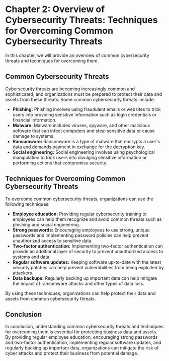 Chapter 2: Overview of Cybersecurity Threats: Techniques for Overcoming Common Cybersecurity Threats
====================================================================================================

In this chapter, we will provide an overview of common cybersecurity threats and techniques for overcoming them.

Common Cybersecurity Threats
----------------------------

Cybersecurity threats are becoming increasingly common and sophisticated, and organizations must be prepared to protect their data and assets from these threats. Some common cybersecurity threats include:

* **Phishing:** Phishing involves using fraudulent emails or websites to trick users into providing sensitive information such as login credentials or financial information.
* **Malware:** Malware includes viruses, spyware, and other malicious software that can infect computers and steal sensitive data or cause damage to systems.
* **Ransomware:** Ransomware is a type of malware that encrypts a user's data and demands payment in exchange for the decryption key.
* **Social engineering:** Social engineering involves using psychological manipulation to trick users into divulging sensitive information or performing actions that compromise security.

Techniques for Overcoming Common Cybersecurity Threats
------------------------------------------------------

To overcome common cybersecurity threats, organizations can use the following techniques:

* **Employee education:** Providing regular cybersecurity training to employees can help them recognize and avoid common threats such as phishing and social engineering.
* **Strong passwords:** Encouraging employees to use strong, unique passwords and implementing password policies can help prevent unauthorized access to sensitive data.
* **Two-factor authentication:** Implementing two-factor authentication can provide an additional layer of security to prevent unauthorized access to systems and data.
* **Regular software updates:** Keeping software up-to-date with the latest security patches can help prevent vulnerabilities from being exploited by attackers.
* **Data backups:** Regularly backing up important data can help mitigate the impact of ransomware attacks and other types of data loss.

By using these techniques, organizations can help protect their data and assets from common cybersecurity threats.

Conclusion
----------

In conclusion, understanding common cybersecurity threats and techniques for overcoming them is essential for protecting business data and assets. By providing regular employee education, encouraging strong passwords and two-factor authentication, implementing regular software updates, and regularly backing up important data, organizations can mitigate the risk of cyber attacks and protect their business from potential damage.

